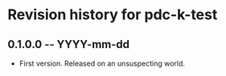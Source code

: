 # Revision history for pdc-k-test

## 0.1.0.0  -- YYYY-mm-dd

* First version. Released on an unsuspecting world.
